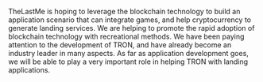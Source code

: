 TheLastMe is hoping to leverage the blockchain technology to build an application scenario that can integrate games, and help cryptocurrency to generate landing services. We are helping to promote the rapid adoption of blockchain technology with recreational methods. We have been paying attention to the development of TRON, and have already become an industry leader in many aspects. As far as application development goes, we will be able to play a very important role in helping TRON with landing applications.
